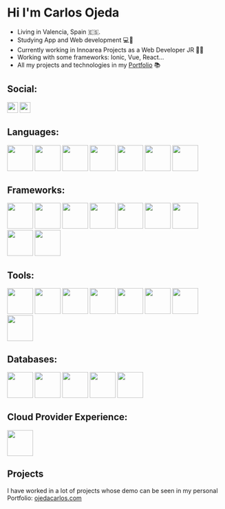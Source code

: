# Hi I'm <b>Carlos Ojeda</b>

* Living in Valencia, Spain 🇪🇸. 
* Studying App and Web development 💻📱
* Currently working in Innoarea Projects as a Web Developer JR 👨‍💻
* Working with some frameworks: Ionic, Vue, React...
* All my projects and technologies in my [Portfolio](https://ojedacarlos.com/) 📚

## Social:
<a href="https://github.com/CarlosOjeda809"><img src="https://upload.wikimedia.org/wikipedia/commons/thumb/c/c2/GitHub_Invertocat_Logo.svg/1200px-GitHub_Invertocat_Logo.svg.png" height="25"></a>
<a href="https://instagram.com/_ojeda_055?igsh=NGNnZWNwbzh5bGJx"><img src="https://static.vecteezy.com/system/resources/previews/014/414/683/non_2x/instagram-black-logo-on-transparent-background-free-vector.jpg" height="25"></a>

## Languages:
<code><img width="60" src="https://kinsta.com/wp-content/uploads/2021/03/HTML-5-Badge-Logo.png"></code>
<code><img width="60" src="https://ultimatecourses.com/assets/category/css-fcba6b473cb1125595dc28163be24eb673907258b5f6f6c82967a0587a9df20c.svg"></code>
<code><img width="60" src="https://encrypted-tbn0.gstatic.com/images?q=tbn:ANd9GcRuHnJDLOcdm_0b6N6kNj-1OvO9KhKYgqIy0w&s"></code>
<code><img width="60" src="https://upload.wikimedia.org/wikipedia/commons/thumb/4/4c/Typescript_logo_2020.svg/1200px-Typescript_logo_2020.svg.png"></code>
<code><img width="60" src="https://desarrolloweb.com/storage/tag_images/actual/BzOL16MEqsKOe0VThjF6FXPBi0uyK16lkTety9Wz.png"></code>
<code><img width="60" src="https://images.icon-icons.com/2699/PNG/512/java_logo_icon_169577.png"></code>
<code><img width="60" src="https://i0.wp.com/sitecloudy.com/wp-content/uploads/2023/07/Que-es-Swift-y-cuales-son-sus-ventajas-y-desventajas-1-e1690584338834.png?fit=488%2C504&ssl=1"></code>

## Frameworks:
<code><img width="60" src="https://upload.wikimedia.org/wikipedia/commons/thumb/d/d9/Node.js_logo.svg/1200px-Node.js_logo.svg.png"></code>
<code><img width="60" src="https://upload.wikimedia.org/wikipedia/commons/thumb/4/47/React.svg/1200px-React.svg.png"></code>
<code><img width="60" src="https://upload.wikimedia.org/wikipedia/commons/thumb/9/95/Vue.js_Logo_2.svg/1200px-Vue.js_Logo_2.svg.png"></code>
<code><img width="60" src="https://nuxt.com/assets/design-kit/icon-green.svg"></code>
<code><img width="60" src="https://www.returngis.net/wp-content/uploads/2023/04/ionic.png"></code>
<code><img width="60" src="https://upload.wikimedia.org/wikipedia/commons/thumb/c/cf/Angular_full_color_logo.svg/1200px-Angular_full_color_logo.svg.png"></code>
<code><img width="60" src="https://miro.medium.com/v2/resize:fit:1200/1*gxXLMIuJDHCH7fwIgEP1cg.png"></code>
<code><img width="60" src="https://codekitapp.com/images/help/free-tailwind-icon@2x.png"></code>
<code><img width="60" src="https://upload.wikimedia.org/wikipedia/commons/thumb/b/b2/Bootstrap_logo.svg/1200px-Bootstrap_logo.svg.png"></code>

## Tools:

<code><img width="60" src="https://upload.wikimedia.org/wikipedia/commons/thumb/c/c1/Android_Studio_icon_%282023%29.svg/1200px-Android_Studio_icon_%282023%29.svg.png"></code>
<code><img width="60" src="https://is1-ssl.mzstatic.com/image/thumb/Purple221/v4/ce/39/a4/ce39a472-a515-e227-1c9e-3ce520212009/Xcode-85-220-0-4-0-0-2x-sRGB-0-0.png/1200x630bb.png"></code>
<code><img width="60" src="https://https://miro.medium.com/v2/resize:fit:1400/1*rCK7fhfY9jb-osA77oaOAQ.png"></code>
<code><img width="60" src="https://upload.wikimedia.org/wikipedia/commons/thumb/e/ef/JetBrains_IntelliJ_IDEA_Product_Icon.svg/1200px-JetBrains_IntelliJ_IDEA_Product_Icon.svg.png"></code>
<code><img width="60" src="https://nocodestartup.io/wp-content/uploads/2024/01/postman-nocode.webp"></code>
<code><img width="60" src="https://pipedream.com/s.v0/app_XaLh2x/logo/orig"></code>
<code><img width="60" src="https://cdn.sanity.io/images/599r6htc/regionalized/5094051dac77593d0f0978bdcbabaf79e5bb855c-1080x1080.png?w=540&h=540&q=75&fit=max&auto=format"></code>
<code><img width="60" src="https://encrypted-tbn0.gstatic.com/images?q=tbn:ANd9GcT_-QOQy5yuSNTMInbe-cPN8g1WXW9VazKH_Qpmj2jG6n-8rp3BtGW0d4G5xgXlxOCXNlA&usqp=CAU"></code>

## Databases:

<code><img width="60" src="https://images.sftcdn.net/images/t_app-icon-m/p/917c77e8-96d1-11e6-8453-00163ed833e7/3780880766/mysql-com-icon.png"></code>
<code><img width="60" src="https://www.pngall.com/wp-content/uploads/13/Mongodb-PNG-Free-Image.png"></code>
<code><img width="60" src="https://cdn.prod.website-files.com/655b60964be1a1b36c746790/655b60964be1a1b36c746d41_646dfce3b9c4849f6e401bff_supabase-logo-icon_1.png"></code>
<code><img width="60" src="https://www.gstatic.com/devrel-devsite/prod/v6dc4611c4232bd02b2b914c4948f523846f90835f230654af18f87f75fe9f73c/firebase/images/touchicon-180.png"></code>
<code><img width="60" src="https://upload.wikimedia.org/wikipedia/commons/2/29/Postgresql_elephant.svg"></code>

## Cloud Provider Experience:

<code><img width="60" src="https://images.g2crowd.com/uploads/product/image/social_landscape/social_landscape_e6d9cd7838e449b6079531d9feae9788/google-cloud-console.png"></code>

## Projects

I have worked in a lot of projects whose demo can be seen in my personal Portfolio: [ojedacarlos.com](https://ojedacarlos.com)
